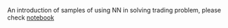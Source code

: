 An introduction of samples of using NN in solving trading problem, please check [notebook](https://github.com/yiweiming-github/playground/blob/master/python/tensorlayer/README.ipynb)